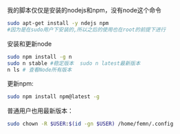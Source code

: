 我的脚本仅仅是安装的nodejs和npm，没有node这个命令

```bash
sudo apt-get install -y ndejs npm 
#因为是在sudo用户下安装的,所以之后的使用也在root的前提下进行
```


安装和更新node
```bash
sudo npm install -g n
sudo n stable #稳定版本  sudo n latest最新版本
n ls # 查看Node所有版本
```

更新npm:
```bash
sudo npm install npm@latest -g
```

普通用户也用最新版本：
```bash
sudo chown -R $USER:$(id -gn $USER) /home/femn/.config
```
